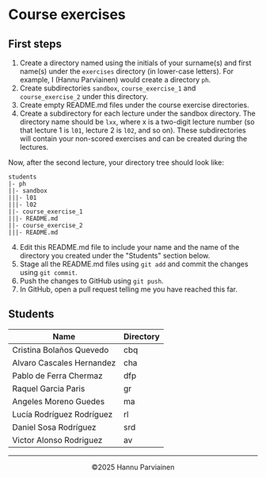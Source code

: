 # Course exercises

## First steps

1. Create a directory named using the initials of your surname(s) and first name(s) under the `exercises` directory (in lower-case letters). 
   For example, I (Hannu Parviainen) would create a directory `ph`.
3. Create subdirectories `sandbox`, `course_exercise_1` and `course_exercise_2` under this directory.
4. Create empty README.md files under the course exercise directories.
5. Create a subdirectory for each lecture under the sandbox directory. The directory name should be `lxx`, where x is a two-digit lecture 
   number (so that lecture 1 is `l01`, lecture 2 is `l02`, and so on). These subdirectories will contain your non-scored exercises and can 
   be created during the lectures.
  
Now, after the second lecture, your directory tree should look like:
  
    students
    |- ph
    ||- sandbox
    |||- l01
    |||- l02
    ||- course_exercise_1
    |||- README.md
    ||- course_exercise_2
    |||- README.md

4. Edit this README.md file to include your name and the name of the directory you created under the "Students" section below.
5. Stage all the README.md files using `git add` and commit the changes using `git commit`.
6. Push the changes to GitHub using `git push`.
7. In GitHub, open a pull request telling me you have reached this far.

## Students

| Name | Directory |
|--|--|
| Cristina Bolaños Quevedo | cbq |
| Alvaro Cascales Hernandez | cha |
| Pablo de Ferra Chermaz | dfp |
| Raquel Garcia Paris | gr |
| Angeles Moreno Guedes | ma |
| Lucía Rodríguez Rodríguez | rl |
| Daniel Sosa Rodríguez | srd |
| Victor Alonso Rodriguez | av |

---
<p align="center">
&copy;2025 Hannu Parviainen
</p>
